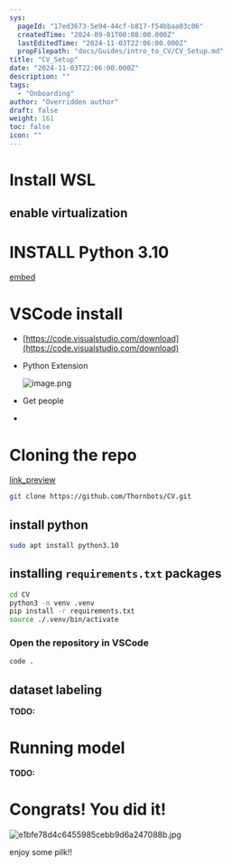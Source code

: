```yaml
---
sys:
  pageId: "17ed3673-5e94-44cf-b817-f54bbaa03c06"
  createdTime: "2024-09-01T00:08:00.000Z"
  lastEditedTime: "2024-11-03T22:06:00.000Z"
  propFilepath: "docs/Guides/intro_to_CV/CV_Setup.md"
title: "CV_Setup"
date: "2024-11-03T22:06:00.000Z"
description: ""
tags:
  - "Onboarding"
author: "Overridden author"
draft: false
weight: 161
toc: false
icon: ""
---
```


# Install WSL

## enable virtualization

# INSTALL Python 3.10

[embed](https://www.rose-hulman.edu/class/csse/csse132/2425a/labs/prelab1-wsl2.html)

# VSCode install

- [https://code.visualstudio.com/download](https://code.visualstudio.com/download)
- Python Extension

	![image.png](https://prod-files-secure.s3.us-west-2.amazonaws.com/d518164a-d88e-44d1-a4ee-3adb3bd8bce0/d82b6650-a5e4-4d3c-b8c9-93d817dae00e/image.png?X-Amz-Algorithm=AWS4-HMAC-SHA256&X-Amz-Content-Sha256=UNSIGNED-PAYLOAD&X-Amz-Credential=ASIAZI2LB466XZF3ZWJ3%2F20250524%2Fus-west-2%2Fs3%2Faws4_request&X-Amz-Date=20250524T170253Z&X-Amz-Expires=3600&X-Amz-Security-Token=IQoJb3JpZ2luX2VjEFAaCXVzLXdlc3QtMiJHMEUCIDHU7GC6Da%2F72DJxsE8ZQz%2BoBzNh0uCzkaTG6rEtKCeqAiEAxwjXDK8PWHuR8U%2BXrSaR04kQw0RYYtsnu1tBwqiKUOQq%2FwMIGRAAGgw2Mzc0MjMxODM4MDUiDLr5wF1KzoYFsoLRzircA7ivoK%2FvPZ4G33eVtYqvn2vqQ1IhF5jtKAzT5Ucf9iGia52PcGCWlzRDANjNy1GgdKGF0Ga%2FuFFtYLRpQKDKAUOCbgf%2Bq4Leyi1cS8NHFLKuFDClqIs1rJSSBf9b%2BkGCF4qmob37JMfkgP3nD9vToEQ5px6VJvvpe2bi%2FnGU%2BiUe2BRCb38jOmQBHZl4E%2FGuy0KVLvZ8oGodxwyaF68NH%2BHfeHnkvJb5CpWtGPEn5TacNcJVO1Yogk%2FeU6ymo%2FQOPdVnpHHmmBBBmdWKE%2B2njVUTBMg%2Bmbp4LF7gw7j51WqhmGV4YE1GJzton3OjEUONmBPtrR3pICrWt8UWL%2FIyncLoVD1tybXemH9oiLdlwqYzJkxfwgScRMPL2E8agEKSiqQfH8pNjF9a4ZlDTkrgG8l%2FE0Goak2CSrdbA0PEbde9y9%2FBGK4H6PuxCQILHewxyh4Rif9DPatSjcv1B7OjH0vhp4KW80VVAwwNeqscMoidp7LDES7yYSoqa0ULfNDnjhYIAsKKjp%2FlUAKU5J6xyzTFGS78Aui50e%2BSIwXwI1wjLoxrb2TJv60%2FzJbtRZqRVMCj6u1Ri1AOUf0c1KeuHcG5ss9qjSw9%2FY5rWOHRiNUZSGyrpmk4ZDd2NGzLMJ7Nx8EGOqUBht9jvaB4M0YD8Yh26v8LqseGx8bLwTaBYoi2VKl37%2BEvoLQDmp9PMuU0bO02oAaJoCCX3pY1heKV2RcDpWU%2BaKuqQBOHpL9%2F5YgYhUEYQwgzFQrujV%2BM3GwS61R0M1ZZ%2Fo9BcaNAQX3JcZ06FeDY5MRcRX5K84nbmS6yx0N2xRDXPRbZFiTvLV1KN61%2BLVx3eMsVVoJxVqRc5Jk1l7JwOhpcJNAd&X-Amz-Signature=e56aee5e69b0f990588446a05684f8b634473f4f5a0c1a77ebcd3c35e1188152&X-Amz-SignedHeaders=host&x-id=GetObject)
- Get people
- 

# Cloning the repo

[link_preview](https://github.com/Thornbots/CV/)

```bash
git clone https://github.com/Thornbots/CV.git
```

## install python

```bash
sudo apt install python3.10
```

## installing `requirements.txt` packages

```bash
cd CV
python3 -m venv .venv
pip install -r requirements.txt
source ./.venv/bin/activate
```

### Open the repository in VSCode

```bash
code .
```

## dataset labeling  

**TODO:**

# Running model

**TODO:**

# Congrats! You did it!

![e1bfe78d4c6455985cebb9d6a247088b.jpg](https://prod-files-secure.s3.us-west-2.amazonaws.com/d518164a-d88e-44d1-a4ee-3adb3bd8bce0/7d1ce04e-65d6-40c8-814d-754280e9515a/e1bfe78d4c6455985cebb9d6a247088b.jpg?X-Amz-Algorithm=AWS4-HMAC-SHA256&X-Amz-Content-Sha256=UNSIGNED-PAYLOAD&X-Amz-Credential=ASIAZI2LB466WDETO2G6%2F20250524%2Fus-west-2%2Fs3%2Faws4_request&X-Amz-Date=20250524T170253Z&X-Amz-Expires=3600&X-Amz-Security-Token=IQoJb3JpZ2luX2VjEFAaCXVzLXdlc3QtMiJHMEUCIQDehaS7HwofYC3Ng4B%2FyDnyhNWx%2BgPRS4TOkDYOVnpSbAIgXMOe6IjtMtQ1cHYR21Nb18V%2FivZmMd40eUWmizU05Ioq%2FwMIGRAAGgw2Mzc0MjMxODM4MDUiDJwDuHrRKGIsX6eXUyrcAzUUWPhS4wE66BiOmQ88LpyU0dhwxM2G1iWbrv1k%2BQscwQrNLE5RouTxKglQVTvn9hAgccqzy1x8o37gQkk0EedDnZydgg4zwUXJxuzgZEgb8zFsy5CdzHfM2K1iDwMbWU4zbjkZkuLQH0yIIZC9ysp8SHiZD9rN999o8TrRJEK5V%2B%2FGRc3FEyU2Nl40yKBX9ZuzMQDsTopUuAZ04oipQ6OI5K%2FQbzWICGy6G8hVJNXyDM0T%2FbckFxhBFyLL3P8SDB0hKklSA%2BVxlBKTgQ1%2Fe3Mn6vkDedGC%2BBdfOgygNE5b%2FpSLCt3sJ5JwIO%2FDaVajl4NFkurw1LcSkoptwniEpKR8HAcigo0P2a9y1IlNy%2FCDqdD7KNLz9Cd%2BGDHg3Hv%2F%2B%2BTvJJVFufFzisb4cZ0JSJuJg9uk%2B8gyASS05iYfRZ926NyFUUE5wxECGfw6B6jRZg8suivqbdQ%2F6vvl7ngVEFEgHFnjuQsAW52VqSLzZhoHrVdSyyLea7kUZvFeQUaLLNDWmoKSPQk3CPFe5lEfHZzB8ynIByvWAW%2B377YbSVxwYHkyDGfksKBgl2QbY0QvYA3pmq6ksJeaZ%2FCtWvFr%2FS8KGeb1U%2FNRrFe5u67sGBPie1V1BB7%2FCDBxrRXJMObVx8EGOqUBj3HQlShbLt7Dcqo137b3t8Gy8IjUDyc1X09anIZB8xfn449UvJGwlT3VkxZDDrpQNuWVH1HY1MGPtuMKbPAJUHNUb94ORcUc4rPOCXZhSNbknNlcLbtdqY2la1n4r78nv%2F3JqDEDCT%2FskBqYKPDtCtQXjLtQaM1QO7PRVjQkK7xRNC2f3h1IkF20vcVq1AugRcHb0ld9CAblgfyTioEfgfZy7K%2Fd&X-Amz-Signature=9a5586612ff2056bacd2ccc87923b63fce2ce0deef059d97b825df54961c0cf3&X-Amz-SignedHeaders=host&x-id=GetObject)

enjoy some pilk!!
